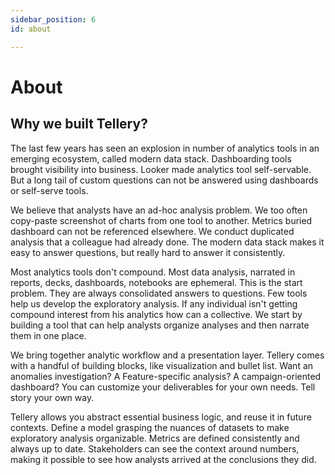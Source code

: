 ```yaml
---
sidebar_position: 6
id: about

---
```

# About

## Why we built Tellery? 


The last few years has seen an explosion in number of analytics tools in an emerging ecosystem, called modern data stack.  Dashboarding tools brought visibility into business. Looker made analytics tool self-servable. But a long tail of custom questions can not be answered using dashboards or self-serve tools.


We believe that analysts have an ad-hoc analysis problem. We too often copy-paste screenshot of charts from one tool to another. Metrics buried dashboard can not be referenced elsewhere. We conduct duplicated analysis that a colleague had already done. The modern data stack makes it easy to answer questions, but really hard to answer it consistently.


Most analytics tools don't compound. Most data analysis, narrated in reports, decks, dashboards, notebooks are ephemeral. This is the start problem. They are always consolidated answers to questions. Few tools help us develop the exploratory analysis. If any individual isn't getting compound interest from his analytics how can a collective. We start by building a tool that can help analysts organize analyses and then narrate them in one place.


We bring together analytic workflow and a presentation layer. Tellery comes with a handful of building blocks, like visualization and bullet list. Want an anomalies investigation? A Feature-specific analysis? A campaign-oriented dashboard? You can customize your deliverables for your own needs. Tell story your own way.


Tellery allows you abstract essential business logic, and reuse it in future contexts. Define a model grasping the nuances of datasets to make exploratory analysis organizable. Metrics are defined consistently and always up to date. Stakeholders can see the context around numbers, making it possible to see how analysts arrived at the conclusions they did.

